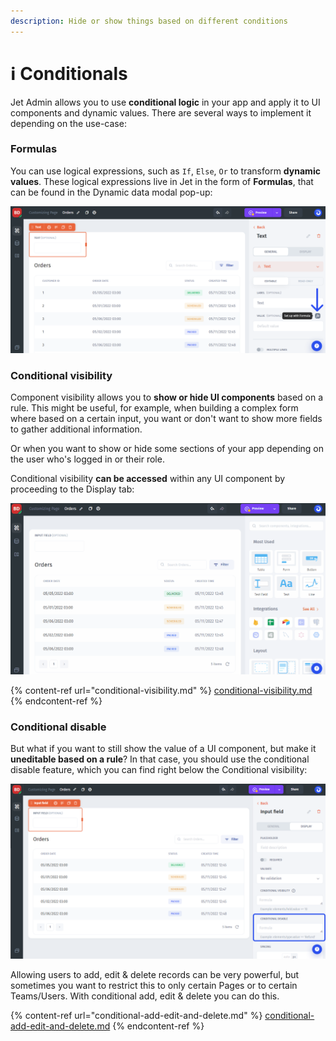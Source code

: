 ```yaml
---
description: Hide or show things based on different conditions
---
```


# ℹ Conditionals

Jet Admin allows you to use **conditional logic** in your app and apply it to UI components and dynamic values. There are several ways to implement it depending on the use-case:

### Formulas

You can use logical expressions, such as `If`, `Else`, `Or` to transform **dynamic values**. These logical expressions live in Jet in the form of **Formulas**, that can be found in the Dynamic data modal pop-up:

![](../../.gitbook/assets/btftnf.png)

### Conditional visibility&#x20;

Component visibility allows you to **show or hide UI components** based on a rule. This might be useful, for example, when building a complex form where based on a certain input, you want or don't want to show more fields to gather additional information.

Or when you want to show or hide some sections of your app depending on the user who's logged in or their role.

Conditional visibility **can be accessed** within any UI component by proceeding to the Display tab:

![](../../.gitbook/assets/rhbgt.gif)

{% content-ref url="conditional-visibility.md" %}
[conditional-visibility.md](conditional-visibility.md)
{% endcontent-ref %}

### Conditional disable

But what if you want to still show the value of a UI component, but make it **uneditable based on a rule**? In that case, you should use the conditional disable feature, which you can find right below the Conditional visibility:

![](../../.gitbook/assets/zdfbt.png)

Allowing users to add, edit & delete records can be very powerful, but sometimes you want to restrict this to only certain Pages or to certain Teams/Users. With conditional add, edit & delete you can do this.

{% content-ref url="conditional-add-edit-and-delete.md" %}
[conditional-add-edit-and-delete.md](conditional-add-edit-and-delete.md)
{% endcontent-ref %}

